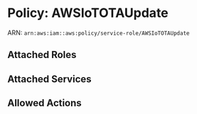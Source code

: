 # Policy: AWSIoTOTAUpdate

ARN: `arn:aws:iam::aws:policy/service-role/AWSIoTOTAUpdate`

## Attached Roles

## Attached Services


## Allowed Actions

